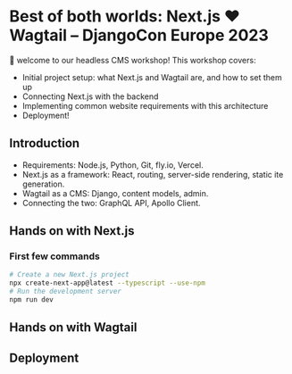 # Best of both worlds: Next.js ❤️ Wagtail – DjangoCon Europe 2023

👋 welcome to our headless CMS workshop! This workshop covers:

- Initial project setup: what Next.js and Wagtail are, and how to set them up
- Connecting Next.js with the backend
- Implementing common website requirements with this architecture
- Deployment!

## Introduction

- Requirements: Node.js, Python, Git, fly.io, Vercel.
- Next.js as a framework: React, routing, server-side rendering, static ite generation.
- Wagtail as a CMS: Django, content models, admin.
- Connecting the two: GraphQL API, Apollo Client.

## Hands on with Next.js

### First few commands

```bash
# Create a new Next.js project
npx create-next-app@latest --typescript --use-npm
# Run the development server
npm run dev
```

## Hands on with Wagtail

## Deployment
